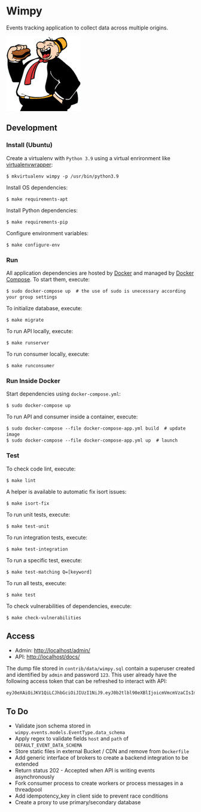 # Wimpy

Events tracking application to collect data across multiple origins.

[![Wimpy](docs/images/wimpy.png)](https://en.wikipedia.org/wiki/J._Wellington_Wimpy)


## Development

### Install (Ubuntu)

Create a virtualenv with `Python 3.9` using a virtual enrironment like [virtualenvwrapper](https://virtualenvwrapper.readthedocs.org/en/latest/):

    $ mkvirtualenv wimpy -p /usr/bin/python3.9

Install OS dependencies:

    $ make requirements-apt

Install Python dependencies:

    $ make requirements-pip

Configure environment variables:

    $ make configure-env


### Run

All application dependencies are hosted by [Docker](https://docs.docker.com/compose/install/) and managed by [Docker Compose](https://docs.docker.com/compose/install/#install-compose). To start them, execute:

    $ sudo docker-compose up  # the use of sudo is unecessary according your group settings

To initialize database, execute:

    $ make migrate

To run API locally, execute:

    $ make runserver

To run consumer locally, execute:

    $ make runconsumer


### Run Inside Docker

Start dependencies using `docker-compose.yml`:

    $ sudo docker-compose up

To run API and consumer inside a container, execute:

    $ sudo docker-compose --file docker-compose-app.yml build  # update image
    $ sudo docker-compose --file docker-compose-app.yml up  # launch


### Test

To check code lint, execute:

    $ make lint

A helper is available to automatic fix isort issues:

    $ make isort-fix

To run unit tests, execute:

    $ make test-unit

To run integration tests, execute:

    $ make test-integration

To run a specific test, execute:

    $ make test-matching Q=[keyword]

To run all tests, execute:

    $ make test

To check vulnerabilities of dependencies, execute:

    $ make check-vulnerabilities


## Access

- Admin: [http://localhost/admin/](http://localhost/admin/)
- API: [http://localhost/docs/](http://localhost/docs/)

The dump file stored in `contrib/data/wimpy.sql` contain a superuser created and identified by `admin` and password `123`. This user already have the following access token that can be refreshed to interact with API:

```
eyJ0eXAiOiJKV1QiLCJhbGciOiJIUzI1NiJ9.eyJ0b2tlbl90eXBlIjoicmVmcmVzaCIsImV4cCI6MTYzNTk4MjM0OCwiaWF0IjoxNjM1ODk1OTQ4LCJqdGkiOiIxZDFjMjc5YmUwN2M0OTg3YjQ1NTlkNjhkYzMyNWY1NSIsInVzZXJfaWQiOjF9.Y8emRZ3qtCJJApMX2gvtQ5zutZ21zrre2Sp75j4qIwY
```


## To Do

- Validate json schema stored in `wimpy.events.models.EventType.data_schema`
- Apply regex to validate fields `host` and `path` of `DEFAULT_EVENT_DATA_SCHEMA`
- Store static files in external Bucket / CDN and remove from `Dockerfile`
- Add generic interface of brokers to create a backend integration to be extended
- Return status 202 - Accepted when API is writing events asynchronously
- Fork consumer process to create workers or process messages in a threadpool
- Add idempotency_key in client side to prevent race conditions
- Create a proxy to use primary/secondary database  
